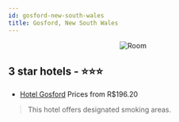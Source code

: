 ```yaml
---
id: gosford-new-south-wales
title: Gosford, New South Wales
---
```


<center><img src="https://i.travelapi.com/hotels/9000000/8340000/8330100/8330078/29211afd_z.jpg" alt="Room" /></center>


##  3 star hotels - ⭐️⭐️⭐️

-    [Hotel Gosford](https://www.hurb.com/br/hotels/gosford/hotel-gosford-JNP-JP835895?cmp=18055) Prices from R$196.20
   > This hotel offers designated smoking areas.
